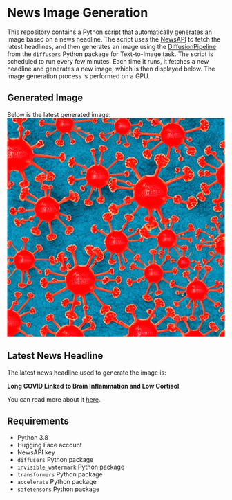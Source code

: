 # News Image Generation
This repository contains a Python script that automatically generates an image based on a news headline. The script uses the [NewsAPI](https://newsapi.org/) to fetch the latest headlines, and then generates an image using the [DiffusionPipeline](https://github.com/huggingface/diffusers) from the `diffusers` Python package for Text-to-Image task.
The script is scheduled to run every few minutes. Each time it runs, it fetches a new headline and generates a new image, which is then displayed below. The image generation process is performed on a GPU.

## Generated Image
Below is the latest generated image:
![Generated Image](image.png)

## Latest News Headline
The latest news headline used to generate the image is:

**Long COVID Linked to Brain Inflammation and Low Cortisol**

You can read more about it [here](https://news.google.com/rss/articles/CBMid0FVX3lxTE1Sd2NpTFNQbUhmLTlBQjEyRzJPT0FDUHBITkQwNlpCTjVsY3VwcEpXb3RydW1Jc3A0ZlhHYktuSkkyN29wcnFxRXM2czBwTGU5YkM4ODNaSnI0QXNZbTNlb0xoaHpFZU94aDdUVXFSZXBndF9GSnlF?oc=5).

## Requirements
- Python 3.8
- Hugging Face account
- NewsAPI key
- `diffusers` Python package
- `invisible_watermark` Python package
- `transformers` Python package
- `accelerate` Python package
- `safetensors` Python package
